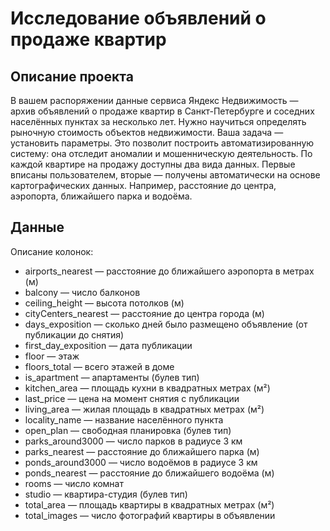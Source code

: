 # Исследование объявлений о продаже квартир

## Описание проекта

В вашем распоряжении данные сервиса Яндекс Недвижимость — архив объявлений о продаже квартир в Санкт-Петербурге и соседних населённых пунктах за несколько лет. Нужно научиться определять рыночную стоимость объектов недвижимости. Ваша задача — установить параметры. Это позволит построить автоматизированную систему: она отследит аномалии и мошенническую деятельность.
По каждой квартире на продажу доступны два вида данных. Первые вписаны пользователем, вторые — получены автоматически на основе картографических данных. Например, расстояние до центра, аэропорта, ближайшего парка и водоёма.

## Данные
Описание колонок:
- airports_nearest — расстояние до ближайшего аэропорта в метрах (м)
- balcony — число балконов
- ceiling_height — высота потолков (м)
- cityCenters_nearest — расстояние до центра города (м)
- days_exposition — сколько дней было размещено объявление (от публикации до снятия)
- first_day_exposition — дата публикации
- floor — этаж
- floors_total — всего этажей в доме
- is_apartment — апартаменты (булев тип)
- kitchen_area — площадь кухни в квадратных метрах (м²)
- last_price — цена на момент снятия с публикации
- living_area — жилая площадь в квадратных метрах (м²)
- locality_name — название населённого пункта
- open_plan — свободная планировка (булев тип)
- parks_around3000 — число парков в радиусе 3 км
- parks_nearest — расстояние до ближайшего парка (м)
- ponds_around3000 — число водоёмов в радиусе 3 км
- ponds_nearest — расстояние до ближайшего водоёма (м)
- rooms — число комнат
- studio — квартира-студия (булев тип)
- total_area — площадь квартиры в квадратных метрах (м²)
- total_images — число фотографий квартиры в объявлении

